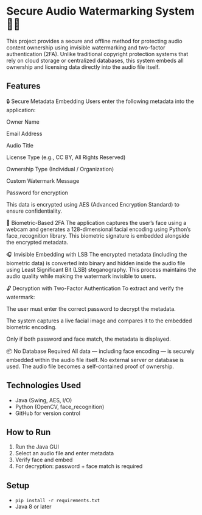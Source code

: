 # Secure Audio Watermarking System 🎵🔐

This project provides a secure and offline method for protecting audio content ownership using invisible watermarking and two-factor authentication (2FA). Unlike traditional copyright protection systems that rely on cloud storage or centralized databases, this system embeds all ownership and licensing data directly into the audio file itself.

## Features
🔒 Secure Metadata Embedding
Users enter the following metadata into the application:

Owner Name

Email Address

Audio Title

License Type (e.g., CC BY, All Rights Reserved)

Ownership Type (Individual / Organization)

Custom Watermark Message

Password for encryption

This data is encrypted using AES (Advanced Encryption Standard) to ensure confidentiality.

🧬 Biometric-Based 2FA
The application captures the user’s face using a webcam and generates a 128-dimensional facial encoding using Python’s face_recognition library. This biometric signature is embedded alongside the encrypted metadata.

🎧 Invisible Embedding with LSB
The encrypted metadata (including the biometric data) is converted into binary and hidden inside the audio file using Least Significant Bit (LSB) steganography. This process maintains the audio quality while making the watermark invisible to users.

🔓 Decryption with Two-Factor Authentication
To extract and verify the watermark:

The user must enter the correct password to decrypt the metadata.

The system captures a live facial image and compares it to the embedded biometric encoding.

Only if both password and face match, the metadata is displayed.

📦 No Database Required
All data — including face encoding — is securely embedded within the audio file itself. No external server or database is used. The audio file becomes a self-contained proof of ownership.

## Technologies Used
- Java (Swing, AES, I/O)
- Python (OpenCV, face_recognition)
- GitHub for version control

## How to Run
1. Run the Java GUI
2. Select an audio file and enter metadata
3. Verify face and embed
4. For decryption: password + face match is required

## Setup
- `pip install -r requirements.txt`
- Java 8 or later
